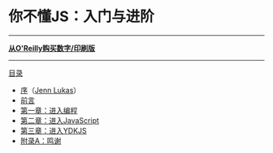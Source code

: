 # 你不懂JS：入门与进阶



-----

**[从O'Reilly购买数字/印刷版](http://shop.oreilly.com/product/0636920039303.do)**

-----

[目录](toc.md)

* [序](foreword.md)（[Jenn Lukas](http://jennlukas.com)）
* [前言](../preface.md)
* [第一章：进入编程](ch1.md)
* [第二章：进入JavaScript](ch2.md)
* [第三章：进入YDKJS](ch3.md)
* [附录A：鸣谢](apA.md)
